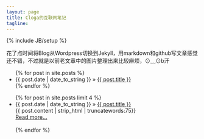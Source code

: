 ```yaml
---
layout: page
title: Cloga的互联网笔记
tagline: 
---
```

{% include JB/setup %}

花了点时间将Blog从Wordpress切换到Jekyll，用markdown和github写文章感觉还不错，不过就是以前老文章中的图片整理出来比较麻烦，⊙﹏⊙b汗

<ul class="posts">
  {% for post in site.posts %}
    <li><span>{{ post.date | date_to_string }}</span> &raquo; <a href="{{ BASE_PATH }}{{ post.url }}">{{ post.title }}</a></li>
  {% endfor %}
</ul>

<ul class="posts">
    {% for post in site.posts limit 4 %}
    <li><span>{{ post.date | date_to_string }}</span> &raquo; <a href="{{ BASE_PATH }}{{ post.url }}">{{ post.title }}</a></li>
        {{ post.content | strip_html | truncatewords:75}}<br>
            <a href="{{ post.url }}">Read more...</a><br><br>
    {% endfor %}
</ul>